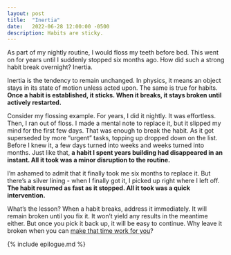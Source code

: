 ```yaml
---
layout: post
title:  "Inertia"
date:   2022-06-28 12:00:00 -0500
description: Habits are sticky.
---
```


As part of my nightly routine, I would floss my teeth before bed. This went on for years until I suddenly stopped six months ago. How did such a strong habit break overnight? Inertia.

Inertia is the tendency to remain unchanged. In physics, it means an object stays in its state of motion unless acted upon. The same is true for habits. **Once a habit is established, it sticks. When it breaks, it stays broken until actively restarted.**

Consider my flossing example. For years, I did it nightly. It was effortless. Then, I ran out of floss. I made a mental note to replace it, but it slipped my mind for the first few days. That was enough to break the habit. As it got superseded by more “urgent” tasks, topping up dropped down on the list. Before I knew it, a few days turned into weeks and weeks turned into months. Just like that, **a habit I spent years building had disappeared in an instant. All it took was a minor disruption to the routine.**

I’m ashamed to admit that it finally took me six months to replace it. But there’s a silver lining - when I finally got it, I picked up right where I left off. **The habit resumed as fast as it stopped. All it took was a quick intervention.**

What’s the lesson? When a habit breaks, address it immediately. It will remain broken until you fix it. It won’t yield any results in the meantime either. But once you pick it back up, it will be easy to continue. Why leave it broken when you can [make that time work for you]({{site.url}}/plant-seeds)?

{% include epilogue.md %}